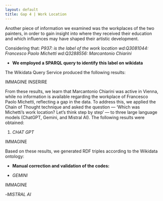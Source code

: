 ```yaml
---
layout: default
title: Gap 4 | Work Location
---
```


Another piece of information we examined was the workplaces of the two painters, in order to gain insight into where they received their education and which influences may have shaped their artistic development. 

Considering that: 
*P937: is the label of the work location*
*wd:Q3081044: Francesco Paolo Michetti* 
*wd:Q3288556: Marcantonio Chiarini*

- **We employed a SPARQL query to identify this label on wikidata**

The Wikidata Query Service produced the following results: 

IMMAGINE INSERIRE 

From these results, we learn that Marcantonio Chiarini was active in Vienna, while no information is available regarding the workplace of Francesco Paolo Michetti, reflecting a gap in the data. To address this, we applied the Chain of Thought technique and asked the question — ‘Which was Michetti’s work location? Let’s think step by step’ — to three large language models (ChatGPT, Gemini, and Mistral AI). The following results were obtained:

1. *CHAT GPT*

IMMAGINE 

Based on these results, we generated RDF triples according to the Wikidata ontology: 




- **Manual correction and validation of the codes:**

- *GEMINI*

IMMAGINE

-*MISTRAL AI*





